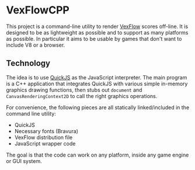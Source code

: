 # VexFlowCPP

This project is a command-line utility to render
[VexFlow](https://github.com/vexflow/vexflow) scores off-line. It is designed to
be as lightweight as possible and to support as many platforms as possible. In
particular it aims to be usable by games that don't want to include V8 or a
browser.

## Technology

The idea is to use [QuickJS](https://bellard.org/quickjs/) as the JavaScript
interpreter. The main program is a C++ application that integrates QuickJS with
various simple in-memory graphics drawing functions, then stubs out `document`
and `CanvasRenderingContext2D` to call the right graphics operations.

For convenience, the following pieces are all statically linked/included in the
command line utility:
* QuickJS
* Necessary fonts (Bravura)
* VexFlow distribution file
* JavaScript wrapper code

The goal is that the code can work on any platform, inside any game engine or
GUI system.
